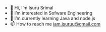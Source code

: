 - 👋 Hi, I’m Isuru Srimal
- 👀 I’m interested in Sofware Engineering
- 🌱 I’m currently learning Java and node.js
- 📫 How to reach me iam.isuruu@gmail.com


